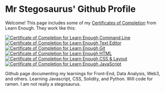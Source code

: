 # Mr Stegosaurus' Github Profile

Welcome! This page includes some of my [Certificates of Completion](https://www.learnenough.com/certificates/mrstego123) from Learn Enough. They work like this:

<a href="https://www.learnenough.com/certificates/mrstego123"><img src="https://www.learnenough.com/certificates/mrstego123/command-line-tutorial.svg" alt="Certificate of Completion for Learn Enough Command Line"></a><a href="https://www.learnenough.com/certificates/mrstego123"><img src="https://www.learnenough.com/certificates/mrstego123/text-editor-tutorial.svg" alt="Certificate of Completion for Learn Enough Text Editor"></a><a href="https://www.learnenough.com/certificates/mrstego123"><img src="https://www.learnenough.com/certificates/mrstego123/git-tutorial.svg" alt="Certificate of Completion for Learn Enough Git"></a><a href="https://www.learnenough.com/certificates/mrstego123"><img src="https://www.learnenough.com/certificates/mrstego123/html-tutorial.svg" alt="Certificate of Completion for Learn Enough HTML"></a><a href="https://www.learnenough.com/certificates/mrstego123"><img src="https://www.learnenough.com/certificates/mrstego123/css-and-layout-tutorial.svg" alt="Certificate of Completion for Learn Enough CSS &amp; Layout"></a><a href="https://www.learnenough.com/certificates/mrstego123"><img src="https://www.learnenough.com/certificates/mrstego123/javascript-tutorial.svg" alt="Certificate of Completion for Learn Enough JavaScript"></a>

Github page documenting my learnings for Front-End, Data Analysis, Web3, and others. Learning Javascript, CSS, Solidity, and Python. Will code for ramen. I am not really a stegosaurus.
